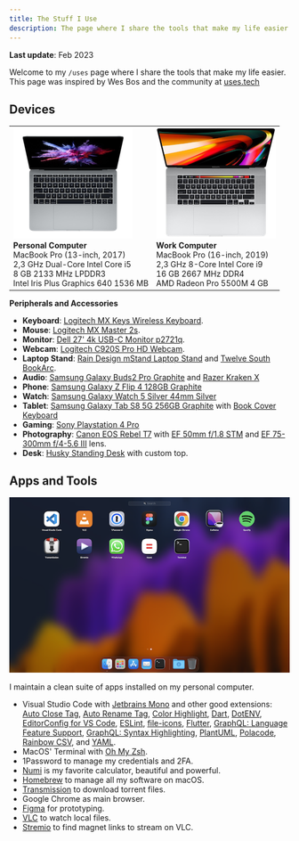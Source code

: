 ```yaml
---
title: The Stuff I Use
description: The page where I share the tools that make my life easier.
---
```


**Last update**: Feb 2023

Welcome to my `/uses` page where I share the tools that make my life easier. This page was inspired by Wes Bos and the community at [uses.tech](https://uses.tech)


## Devices

<table class="uses-table">
  <tr>
    <td>
      <img src="mbp13.png" alt="" /> <br />
      <strong>Personal Computer</strong> <br />
      MacBook Pro (13-inch, 2017) <br />
      2,3 GHz Dual-Core Intel Core i5 <br />
      8 GB 2133 MHz LPDDR3 <br />
      Intel Iris Plus Graphics 640 1536 MB
    </td>
    <td>
      <img src="mbp16.png" alt="" /> <br />
      <strong>Work Computer</strong> <br />
      MacBook Pro (16-inch, 2019) <br />
      2,3 GHz 8-Core Intel Core i9 <br />
      16 GB 2667 MHz DDR4 <br />
      AMD Radeon Pro 5500M 4 GB
    </td>
  </tr>
</table>

**Peripherals and Accessories**

- **Keyboard**: [Logitech MX Keys Wireless Keyboard](https://www.logitech.com/en-us/products/keyboards/mx-keys-wireless-keyboard.html).
- **Mouse**: [Logitech MX Master 2s](https://www.logitech.com/en-us/eol/mx-master-2s-mouse.910-005131.html).
- **Monitor**: [Dell 27' 4k USB-C Monitor p2721q](https://www.dell.com/en-us/shop/dell-27-4k-usb-c-monitor-p2721q/apd/210-axlt/monitors-monitor-accessories).
- **Webcam**: [Logitech C920S Pro HD Webcam](https://www.logitech.com/en-us/products/webcams/c920s-pro-hd-webcam.960-001257.html).
- **Laptop Stand**: [Rain Design mStand Laptop Stand](https://www.raindesigninc.com/mstand.html) and [Twelve South BookArc](https://www.twelvesouth.com/products/bookarc-macbook).
- **Audio**: [Samsung Galaxy Buds2 Pro Graphite](https://www.samsung.com/us/mobile/audio/headphones/galaxy-buds2-pro-graphite-sm-r510nzaaxar/) and [Razer Kraken X](https://www.razer.com/console-headsets/Razer-Kraken-X-For-Console/RZ04-02890200-R3M1)
- **Phone**: [Samsung Galaxy Z Flip 4 128GB Graphite](https://www.samsung.com/us/smartphones/galaxy-z-flip4/)
- **Watch**: [Samsung Galaxy Watch 5 Silver 44mm Silver](https://www.samsung.com/us/watches/galaxy-watch5/buy/?skipDevice=galaxy-watch5)
- **Tablet**: [Samsung Galaxy Tab S8 5G 256GB Graphite](https://www.samsung.com/us/tablets/galaxy-tab-s8/buy/?modelCode=SM-X700NIDAXAR) with [Book Cover Keyboard](https://www.samsung.com/us/mobile/mobile-accessories/tablets/galaxy-tab-s8-galaxy-tab-s7-book-cover-keyboard-black-ef-dt870ubeguj/)
- **Gaming**: [Sony Playstation 4 Pro](https://www.playstation.com/en-us/ps4/ps4-pro/)
- **Photography**: [Canon EOS Rebel T7](https://www.usa.canon.com/shop/p/eos-rebel-t7-ef-s-18-55mm-f-3-5-5-6-is-ii?color=Black&type=New) with [EF 50mm f/1.8 STM](https://www.usa.canon.com/shop/p/ef-50mm-f-1-8-stm?color=Black&type=New) and [EF 75-300mm f/4-5.6 III](https://www.usa.canon.com/shop/p/ef-75-300mm-f-4-5-6-iii?color=Black&type=New) lens.
- **Desk**: [Husky Standing Desk](https://www.kabum.com.br/produto/135439/mesa-office-husky-technologies-900-oak-branco-e-madeira-natural-regulagem-de-altura-automatica-memorizacao-4-usuarios-anti-esmagamento-htct000) with custom top.

## Apps and Tools

![My desktop](myapps.png)

I maintain a clean suite of apps installed on my personal computer.

- Visual Studio Code with [Jetbrains Mono](https://www.jetbrains.com/lp/mono/) and other good extensions: [Auto Close Tag](https://marketplace.visualstudio.com/items?itemName=formulahendry.auto-close-tag), [Auto Rename Tag](https://marketplace.visualstudio.com/items?itemName=formulahendry.auto-rename-tag), [Color Highlight](https://marketplace.visualstudio.com/items?itemName=naumovs.color-highlight), [Dart](https://marketplace.visualstudio.com/items?itemName=Dart-Code.dart-code), [DotENV](https://marketplace.visualstudio.com/items?itemName=mikestead.dotenv), [EditorConfig for VS Code](https://marketplace.visualstudio.com/items?itemName=EditorConfig.EditorConfig), [ESLint](https://marketplace.visualstudio.com/items?itemName=dbaeumer.vscode-eslint), [file-icons](https://marketplace.visualstudio.com/items?itemName=file-icons.file-icons), [Flutter](https://marketplace.visualstudio.com/items?itemName=Dart-Code.flutter), [GraphQL: Language Feature Support](https://marketplace.visualstudio.com/items?itemName=GraphQL.vscode-graphql), [GraphQL: Syntax Highlighting](https://marketplace.visualstudio.com/items?itemName=GraphQL.vscode-graphql-syntax), [PlantUML](https://marketplace.visualstudio.com/items?itemName=jebbs.plantuml), [Polacode](https://marketplace.visualstudio.com/items?itemName=pnp.polacode), [Rainbow CSV](https://marketplace.visualstudio.com/items?itemName=mechatroner.rainbow-csv), and [YAML](https://marketplace.visualstudio.com/items?itemName=redhat.vscode-yaml).
- MacOS' Terminal with [Oh My Zsh](https://ohmyz.sh/).
- 1Password to manage my credentials and 2FA.
- [Numi](https://numi.app/) is my favorite calculator, beautiful and powerful.
- [Homebrew](https://brew.sh) to manage all my software on macOS.
- [Transmission](https://transmissionbt.com/) to download torrent files.
- Google Chrome as main browser.
- [Figma](https://www.figma.com/) for prototyping.
- [VLC](https://www.videolan.org/) to watch local files.
- [Stremio](https://www.stremio.com/) to find magnet links to stream on VLC.
